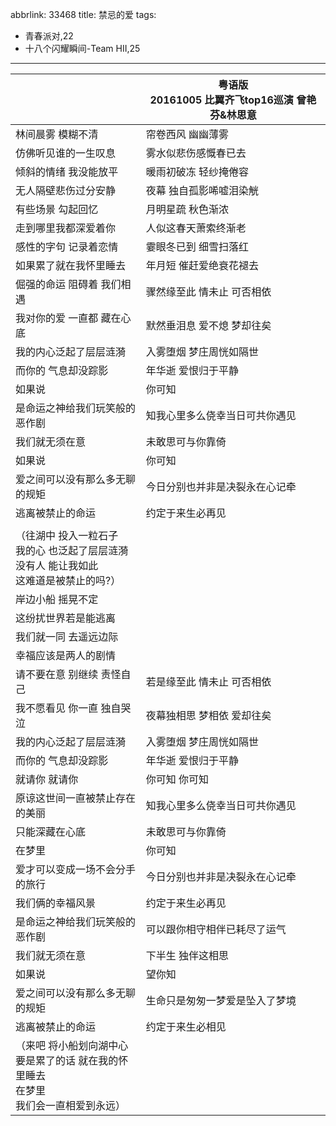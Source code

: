 abbrlink: 33468
title: 禁忌的爱
tags:
  - 青春派对,22
  - 十八个闪耀瞬间-Team HII,25
---
|      |粤语版<br>20161005 比翼齐飞top16巡演 曾艳芬&林思意|
|--|--|
|林间晨雾 模糊不清|帘卷西风 幽幽薄雾|
|仿佛听见谁的一生叹息|雾水似悲伤感慨春已去|
|倾斜的情绪 我没能放平|暖雨初破冻 轻纱掩倦容|
|无人隔壁悲伤过分安静|夜幕 独自孤影唏嘘泪染觥|
|有些场景 勾起回忆|月明星疏 秋色渐浓|
|走到哪里我都深爱着你|人似这春天萧索终渐老|
|感性的字句 记录着恋情|霎眼冬已到 细雪扫落红|
|如果累了就在我怀里睡去|年月短 催赶爱绝衰花褪去|
|倔强的命运 阻碍着 我们相遇|骤然缘至此 情未止 可否相依|
|我对你的爱 一直都 藏在心底|默然垂泪息 爱不熄 梦却往矣|
|我的内心泛起了层层涟漪|入雾堕烟 梦庄周恍如隔世|
|而你的 气息却没踪影|年华逝 爱恨归于平静|
|如果说|你可知|
|是命运之神给我们玩笑般的恶作剧|知我心里多么侥幸当日可共你遇见|
|我们就无须在意|未敢思可与你靠倚|
|如果说|你可知|
|爱之间可以没有那么多无聊的规矩|今日分别也并非是决裂永在心记牵|
|逃离被禁止的命运|约定于来生必再见|
|      |      |
|（往湖中 投入一粒石子<br>我的心 也泛起了层层涟漪<br>没有人 能让我如此<br>这难道是被禁止的吗?）|      |
|岸边小船 摇晃不定|      |
|这纷扰世界若是能逃离|      |
|我们就一同 去遥远边际|      |
|幸福应该是两人的剧情|      |
|请不要在意 别继续 责怪自己|若是缘至此 情未止 可否相依|
|我不愿看见 你一直 独自哭泣|夜幕独相思 梦相依 爱却往矣|
|我的内心泛起了层层涟漪|入雾堕烟 梦庄周恍如隔世|
|而你的 气息却没踪影|年华逝 爱恨归于平静|
|就请你 就请你|你可知 你可知|
|原谅这世间一直被禁止存在的美丽|知我心里多么侥幸当日可共你遇见|
|只能深藏在心底|未敢思可与你靠倚|
|在梦里|你可知|
|爱才可以变成一场不会分手的旅行|今日分别也并非是决裂永在心记牵|
|我们俩的幸福风景|约定于来生必再见|
|是命运之神给我们玩笑般的恶作剧|可以跟你相守相伴已耗尽了运气|
|我们就无须在意|下半生 独伴这相思|
|如果说|望你知|
|爱之间可以没有那么多无聊的规矩|生命只是匆匆一梦爱是坠入了梦境|
|逃离被禁止的命运|约定于来生必相见|
|（来吧 将小船划向湖中心<br>要是累了的话 就在我的怀里睡去<br>在梦里<br>我们会一直相爱到永远）|      |